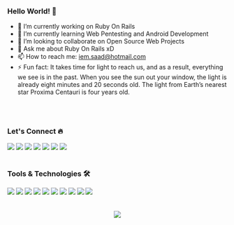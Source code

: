 ### Hello World! 👋

- 🔭 I’m currently working on Ruby On Rails
- 🌱 I’m currently learning Web Pentesting and Android Development
- 👯 I’m looking to collaborate on Open Source Web Projects
- 💬 Ask me about Ruby On Rails xD
- 📫 How to reach me: iem.saad@hotmail.com
- ⚡ Fun fact: It takes time for light to reach us, and as a result, everything we see is in the past. When you see the sun out your window, the light is already eight minutes and 20 seconds old. The light from Earth’s nearest star Proxima Centauri is four years old.

<br><br>
### Let's Connect 🔥
<a href="https://github.com/iem-saad/">
<img src="https://img.shields.io/badge/Github-211F1F?style=for-the-badge&logo=GitHub&logoColor=ffffff"></a> 
<a href="https://www.linkedin.com/in/iemsaad/">
<img src="https://img.shields.io/badge/Linkedin-0077B5?style=for-the-badge&logo=Linkedin&logoColor=ffffff"></a>
<a href="https://x.facebook.com/iemsaaad">
<img src="https://img.shields.io/badge/Facebook-1877F2?style=for-the-badge&logo=Facebook&logoColor=ffffff"></a>
<a href="https://twitter.com/iem_saad">
<img src="https://img.shields.io/badge/Twitter-08A0E9?style=for-the-badge&logo=Twitter&logoColor=ffffff"></a>  
<a href="https://www.instagram.com/iem.saad/">
<img src="https://img.shields.io/badge/Instagram-DD2A7B?style=for-the-badge&logo=Instagram&logoColor=ffffff"></a>
<a href="mailto:iem.saad@hotmail.com">
<img src="https://img.shields.io/badge/Gmail-D44638?style=for-the-badge&logo=gmail&logoColor=ffffff"></a>
<a href="https://wa.me/923440317788?text=%23Github">
<img src="https://img.shields.io/badge/Chat-25D366?style=for-the-badge&logo=WhatsApp&logoColor=ffffff"></a>
<br><br>

### Tools & Technologies 🛠


<div>
<img src="https://img.shields.io/badge/Ruby_on_Rails-CC0000?style=for-the-badge&logo=ruby-on-rails&logoColor=white" />
<img src="https://img.shields.io/badge/Ruby-CC342D?style=for-the-badge&logo=ruby&logoColor=white" />
<img src="https://img.shields.io/badge/Android-3DDC84?style=for-the-badge&logo=android&logoColor=white" />
<img src="https://img.shields.io/badge/Ubuntu-E95420?style=for-the-badge&logo=ubuntu&logoColor=white" />
<img src="https://img.shields.io/badge/JavaScript-F7DF1E?style=for-the-badge&logo=javascript&logoColor=white" />
<img src="https://img.shields.io/badge/.NET-5C2D91?style=for-the-badge&logo=.net&logoColor=white" />
<img src="https://img.shields.io/badge/Git-F05032?style=for-the-badge&logo=git&logoColor=white" />
<img src="https://img.shields.io/badge/Adobe_Photoshop-00aeff?style=for-the-badge&logo=Adobe%20photoshop&logoColor=white"/>
<img src="https://img.shields.io/badge/PostgreSQL-316192?style=for-the-badge&logo=postgresql&logoColor=white" />
<img src="https://img.shields.io/badge/Heroku-430098?style=for-the-badge&logo=heroku&logoColor=white" />
</div>
<br><br>
<div align="center">
<img align="center"  src="https://github-readme-stats.vercel.app/api/top-langs/?username=iem-saad&theme=dark&layout=compact&langs_count=20&hide_title=true"/>
</div>
